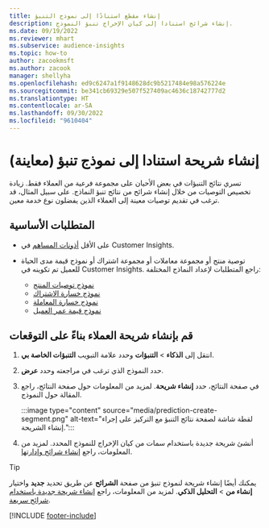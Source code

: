 ```yaml
---
title: إنشاء مقطع استنادًا إلى نموذج التنبؤ
description: إنشاء شرائح استنادا إلى كيان الإخراج تنبؤ النموذج.
ms.date: 09/19/2022
ms.reviewer: mhart
ms.subservice: audience-insights
ms.topic: how-to
author: zacookmsft
ms.author: zacook
manager: shellyha
ms.openlocfilehash: ed9c6247a1f9148628dc9b5217484e98a576224e
ms.sourcegitcommit: be341cb69329e507f527409ac4636c18742777d2
ms.translationtype: HT
ms.contentlocale: ar-SA
ms.lasthandoff: 09/30/2022
ms.locfileid: "9610404"
---
```

# <a name="create-a-segment-based-on-a-prediction-model-preview"></a>إنشاء شريحة استنادا إلى نموذج تنبؤ (معاينة)

تسري نتائج التنبؤات في بعض الأحيان على مجموعة فرعية من العملاء فقط. زيادة تخصيص التوصيات من خلال إنشاء شرائح من نتائج تنبؤ النماذج. على سبيل المثال، قد ترغب في تقديم توصيات معينة إلى العملاء الذين يفضلون نوع خدمة معين.

## <a name="prerequisites"></a>المتطلبات الأساسية

- على الأقل [أذونات المساهم](permissions.md) في Customer Insights.

- توصية منتج أو مجموعة معاملات أو مجموعة اشتراك أو نموذج قيمة مدى الحياة للعميل تم تكوينه في Customer Insights. راجع المتطلبات لإعداد النماذج المختلفة:

  - [نموذج توصيات المنتج](predict-product-recommendation.md)
  - [نموذج خسارة الاشتراك](predict-subscription-churn.md)
  - [نموذج خسارة المعاملة](predict-transactional-churn.md)
  - [نموذج قيمة عمر العميل](predict-customer-lifetime-value.md)

## <a name="create-a-customer-segment-based-on-predictions"></a>قم بإنشاء شريحة العملاء بناءً على التوقعات

1. انتقل إلى **الذكاء** > **التنبؤات** وحدد علامة التبويب **التنبؤات الخاصة بي‬**.

1. حدد النموذج الذي ترغب في مراجعته وحدد **عرض**.

1. في صفحة النتائج، حدد **إنشاء شريحة**. لمزيد من المعلومات حول صفحة النتائج، راجع المقالة حول النموذج.

   :::image type="content" source="media/prediction-create-segment.png" alt-text="لقطة شاشة لصفحة نتائج التنبؤ مع التركيز على إجراء إنشاء الشريحة.":::

1. أنشئ شريحة جديدة باستخدام سمات من كيان الإخراج للنموذج المحدد. لمزيد من المعلومات، راجع [إنشاء شرائح وإدارتها](segments.md).

> [!TIP]
> يمكنك أيضًا إنشاء شريحة لنموذج تنبؤ من صفحة **الشرائح** عن طريق تحديد **جديد** واختيار **إنشاء من** > **التحليل الذكي**. لمزيد من المعلومات، راجع [إنشاء شريحة جديدة باستخدام شرائح سريعة](segment-quick.md).

[!INCLUDE [footer-include](includes/footer-banner.md)]
